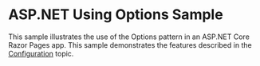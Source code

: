# ASP.NET Using Options Sample

This sample illustrates the use of the Options pattern in an ASP.NET Core Razor Pages app. This sample demonstrates the features described in the [Configuration](https://docs.microsoft.com/aspnet/core/fundamentals/configuration) topic.
